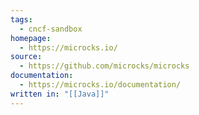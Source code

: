```yaml
---
tags:
  - cncf-sandbox
homepage:
  - https://microcks.io/
source:
  - https://github.com/microcks/microcks
documentation:
  - https://microcks.io/documentation/
written in: "[[Java]]"
---
```

